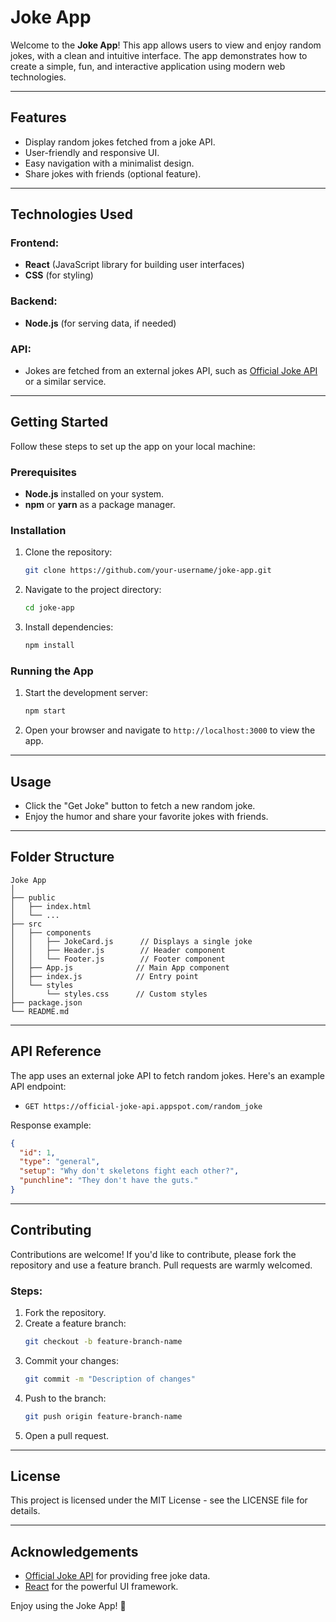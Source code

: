 # Joke App

Welcome to the **Joke App**! This app allows users to view and enjoy random jokes, with a clean and intuitive interface. The app demonstrates how to create a simple, fun, and interactive application using modern web technologies.

---

## Features

- Display random jokes fetched from a joke API.
- User-friendly and responsive UI.
- Easy navigation with a minimalist design.
- Share jokes with friends (optional feature).

---

## Technologies Used

### Frontend:
- **React** (JavaScript library for building user interfaces)
- **CSS** (for styling)

### Backend:
- **Node.js** (for serving data, if needed)

### API:
- Jokes are fetched from an external jokes API, such as [Official Joke API](https://official-joke-api.appspot.com/) or a similar service.

---

## Getting Started

Follow these steps to set up the app on your local machine:

### Prerequisites
- **Node.js** installed on your system.
- **npm** or **yarn** as a package manager.

### Installation
1. Clone the repository:
   ```bash
   git clone https://github.com/your-username/joke-app.git
   ```

2. Navigate to the project directory:
   ```bash
   cd joke-app
   ```

3. Install dependencies:
   ```bash
   npm install
   ```

### Running the App
1. Start the development server:
   ```bash
   npm start
   ```

2. Open your browser and navigate to `http://localhost:3000` to view the app.

---

## Usage
- Click the "Get Joke" button to fetch a new random joke.
- Enjoy the humor and share your favorite jokes with friends.

---

## Folder Structure
```
Joke App
│
├── public
│   ├── index.html
│   └── ...
├── src
│   ├── components
│   │   ├── JokeCard.js      // Displays a single joke
│   │   ├── Header.js        // Header component
│   │   └── Footer.js        // Footer component
│   ├── App.js              // Main App component
│   ├── index.js            // Entry point
│   └── styles
│       └── styles.css      // Custom styles
├── package.json
└── README.md
```

---

## API Reference
The app uses an external joke API to fetch random jokes. Here's an example API endpoint:

- `GET https://official-joke-api.appspot.com/random_joke`

Response example:
```json
{
  "id": 1,
  "type": "general",
  "setup": "Why don't skeletons fight each other?",
  "punchline": "They don't have the guts."
}
```

---

## Contributing
Contributions are welcome! If you'd like to contribute, please fork the repository and use a feature branch. Pull requests are warmly welcomed.

### Steps:
1. Fork the repository.
2. Create a feature branch:
   ```bash
   git checkout -b feature-branch-name
   ```
3. Commit your changes:
   ```bash
   git commit -m "Description of changes"
   ```
4. Push to the branch:
   ```bash
   git push origin feature-branch-name
   ```
5. Open a pull request.

---

## License
This project is licensed under the MIT License - see the LICENSE file for details.

---

## Acknowledgements
- [Official Joke API](https://official-joke-api.appspot.com/) for providing free joke data.
- [React](https://reactjs.org/) for the powerful UI framework.

Enjoy using the Joke App! 🎉
